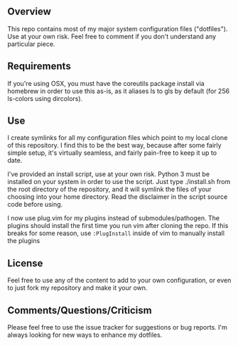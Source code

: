 Overview
--------

This repo contains most of my major system configuration files ("dotfiles").
Use at your own risk.  Feel free to comment if you don't understand any
particular piece.

Requirements
------------

If you're using OSX, you must have the coreutils package install via homebrew
in order to use this as-is, as it aliases ls to gls by default (for 256
ls-colors using dircolors).

Use
---

I create symlinks for all my configuration files which point to my local clone
of this repository.  I find this to be the best way, because after some fairly
simple setup, it's virtually seamless, and fairly pain-free to keep it up to
date.

I've provided an install script, use at your own risk.  Python 3 must be
installed on your system in order to use the script.  Just type ./install.sh
from the root directory of the repository, and it will symlink the files of
your choosing into your home directory. Read the disclaimer in the script
source code before using.

I now use plug.vim for my plugins instead of submodules/pathogen. The plugins
should install the first time you run vim after cloning the repo. If this
breaks for some reason, use `:PlugInstall` inside of vim to manually install
the plugins

License
-------

Feel free to use any of the content to add to your own configuration, or even
to just fork my repository and make it your own.

Comments/Questions/Criticism
----------------------------

Please feel free to use the issue tracker for suggestions or bug reports.  I'm
always looking for new ways to enhance my dotfiles.
